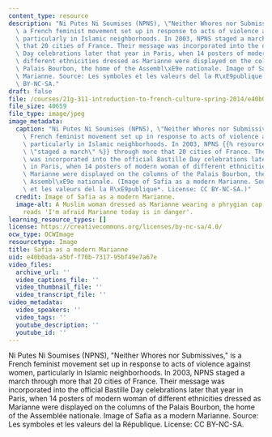 ```yaml
---
content_type: resource
description: "Ni Putes Ni Soumises (NPNS), \"Neither Whores nor Submissives,\" is\
  \ a French feminist movement set up in response to acts of violence against women,\
  \ particularly in Islamic neighborhoods. In 2003, NPNS staged a march through more\
  \ that 20 cities of France. Their message was incorporated into the official Bastille\
  \ Day celebrations later that year in Paris, when 14 posters of modern woman of\
  \ different ethnicities dressed as Marianne were displayed on the columns of the\
  \ Palais Bourbon, the home of the Assembl\xE9e nationale. Image of Safia as a modern\
  \ Marianne. Source: Les symboles et les valeurs del la R\xE9publique. License: CC\
  \ BY-NC-SA."
draft: false
file: /courses/21g-311-introduction-to-french-culture-spring-2014/e40b0adaa5bff70b731795bf49e7a67e_21g.311s14.jpg
file_size: 40659
file_type: image/jpeg
image_metadata:
  caption: "Ni Putes Ni Soumises (NPNS), \"Neither Whores nor Submissives,\" is a\
    \ French feminist movement set up in response to acts of violence against women,\
    \ particularly in Islamic neighborhoods. In 2003, NPNS {{% resource_link \"09a88647-e38f-44b5-9ff5-7f51d5575608\"\
    \ \"staged a march\" %}} through more that 20 cities of France. Their message\
    \ was incorporated into the official Bastille Day celebrations later that year\
    \ in Paris, when 14 posters of modern woman of different ethnicities dressed as\
    \ Marianne were displayed on the columns of the Palais Bourbon, the home of the\
    \ Assembl\xE9e nationale. (Image of Safia as a modern Marianne. Source: *Les symboles\
    \ et les valeurs del la R\xE9publique*. License: CC BY-NC-SA.)"
  credit: Image of Safia as a modern Marianne.
  image-alt: A Muslim woman dressed as Marianne wearing a phrygian cap. Text below
    reads 'I'm afraid Marianne today is in danger'.
learning_resource_types: []
license: https://creativecommons.org/licenses/by-nc-sa/4.0/
ocw_type: OCWImage
resourcetype: Image
title: Safia as a modern Marianne
uid: e40b0ada-a5bf-f70b-7317-95bf49e7a67e
video_files:
  archive_url: ''
  video_captions_file: ''
  video_thumbnail_file: ''
  video_transcript_file: ''
video_metadata:
  video_speakers: ''
  video_tags: ''
  youtube_description: ''
  youtube_id: ''
---
```

Ni Putes Ni Soumises (NPNS), "Neither Whores nor Submissives," is a French feminist movement set up in response to acts of violence against women, particularly in Islamic neighborhoods. In 2003, NPNS staged a march through more that 20 cities of France. Their message was incorporated into the official Bastille Day celebrations later that year in Paris, when 14 posters of modern woman of different ethnicities dressed as Marianne were displayed on the columns of the Palais Bourbon, the home of the Assemblée nationale. Image of Safia as a modern Marianne. Source: Les symboles et les valeurs del la République. License: CC BY-NC-SA.